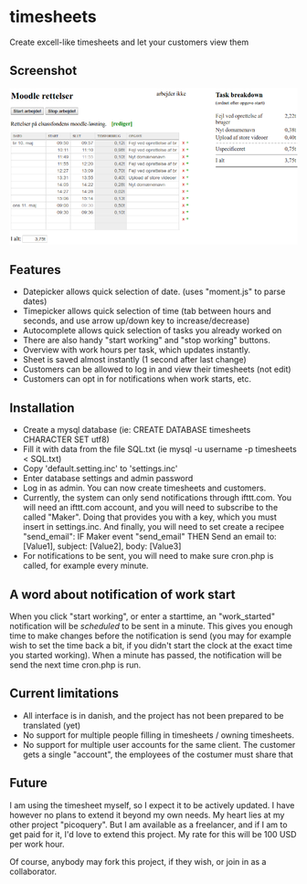 # timesheets
Create excell-like timesheets and let your customers view them

## Screenshot
![Screenshot](/screenshot.png?raw=true "Screenshot")

## Features
- Datepicker allows quick selection of date. (uses "moment.js" to parse dates)
- Timepicker allows quick selection of time (tab between hours and seconds, and use arrow up/down key to increase/decrease)
- Autocomplete allows quick selection of tasks you already worked on
- There are also handy "start working" and "stop working" buttons.
- Overview with work hours per task, which updates instantly.
- Sheet is saved almost instantly (1 second after last change)
- Customers can be allowed to log in and view their timesheets (not edit)
- Customers can opt in for notifications when work starts, etc.


## Installation
- Create a mysql database (ie: CREATE DATABASE timesheets CHARACTER SET utf8)
- Fill it with data from the file SQL.txt (ie mysql -u username -p timesheets < SQL.txt)
- Copy 'default.setting.inc' to 'settings.inc'
- Enter database settings and admin password
- Log in as admin. You can now create timesheets and customers.
- Currently, the system can only send notifications through ifttt.com. You will need an ifttt.com account, and you will need to subscribe to the called "Maker". Doing that provides you with a key, which you must insert in settings.inc. And finally, you will need to set create a recipee "send_email": IF Maker event "send_email" THEN Send an email to: [Value1], subject: [Value2], body: [Value3]
- For notifications to be sent, you will need to make sure cron.php is called, for example every minute. 

## A word about notification of work start
When you click "start working", or enter a starttime, an "work_started" notification will be <i>scheduled</i> to be sent in a minute. This gives you enough time to make changes before the notification is send (you may for example wish to set the time back a bit, if you didn't start the clock at the exact time you started working). When a minute has passed, the notification will be send the next time cron.php is run. 

## Current limitations
- All interface is in danish, and the project has not been prepared to be translated (yet)
- No support for multiple people filling in timesheets / owning timesheets.
- No support for multiple user accounts for the same client. The customer gets a single "account", the employees of the costumer must share that

## Future
I am using the timesheet myself, so I expect it to be actively updated. I have however no plans to extend it beyond my own needs. My heart lies at my other project "picoquery". But I am available as a freelancer, and if I am to get paid for it, I'd love to extend this project. My rate for this will be 100 USD per work hour.

Of course, anybody may fork this project, if they wish, or join in as a collaborator.


